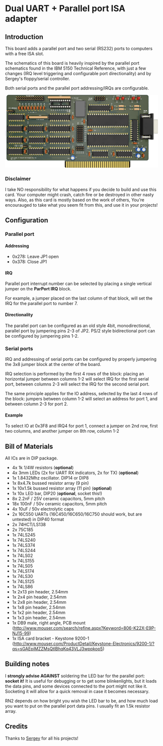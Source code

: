# Dual UART + Parallel port ISA adapter

## Introduction

This board adds a parallel port and two serial (RS232) ports to computers with a free ISA slot.

The schematics of this board is heavily inspired by the parallel port schematics found in the IBM 5150 Technical Reference, with just a few
changes (IRQ level triggering and configurable port directionality) and by Sergey's floppy/serial controller.

Both serial ports and the parallel port addressing/IRQs are configurable.

![Rev. 1.3 PCB](pics/ISA_DualUART.png)

### Disclaimer

I take NO responsibility for what happens if you decide to build and use this card. Your computer might crash, catch fire or be destroyed in other nasty ways.
Also, as this card is mostly based on the work of others, You're encourauged to take what you seem fit from this, and use it in your projects!

## Configuration

### Parallel port

#### Addressing

- 0x278: Leave JP1 open
- 0x378: Close JP1

#### IRQ

Parallel port interrupt number can be selected by placing a single vertical jumper on the **ParPort IRQ** block.

For example, a jumper placed on the last column of that block, will set the IRQ for the parallel port to number 7.

#### Directionality

The parallel port can be configured as an old style 4bit, monodirectional, parallel port by jumpering pins 2-3 of JP2.
PS/2 style bidirectional port can be configured by jumpering pins 1-2.

### Serial ports

IRQ and addressing of serial ports can be configured by properly jumpering the 3x8 jumper block at the center of the board.

IRQ selection is performed by the first 4 rows of the block: placing an horizontal jumper between columns 1-2 will select IRQ for the first serial port, between columns 2-3 will select
the IRQ for the second serial port.

The same principle applies for the IO address, selected by the last 4 rows of the block: jumpers between column 1-2 will select an address for port 1, and between column 2-3 for port 2.

#### Example

To select IO at 0x3F8 and IRQ4 for port 1, connect a jumper on 2nd row, first two columns, and another jumper on 8th row, column 1-2

## Bill of Materials

All ICs are in DIP package.

- 4x 1k 1/4W resistors (**optional**)
- 4x 3mm LEDs (2x for UART RX indicators, 2x for TX) (**optional**)
- 1x 1.8432Mhz oscillator. DIP14 or DIP8
- 1x 8x4.7k bussed resistor array (9 pin)
- 1x 10x1.5k bussed resistor array (11 pin) (**optional**)
- 1x 10x LED bar, DIP20 (**optional**, socket this!)
- 8x 2.2nF / 25V ceramic capacitors, 5mm pitch
- 18x 100nF / 50v ceramic capacitors, 5mm pitch
- 4x 10uF / 50v electrolytic caps
- 2x 16C550 UARTs (16C450/16C650/16C750 should work, but are untested) in DIP40 format
- 2x 74HCT/LS138
- 2x 75C185
- 1x 74LS245
- 1x 74LS240
- 1x 74LS374
- 1x 74LS244
- 1x 74LS02
- 1x 74LS155
- 1x 74LS05
- 1x 74LS174
- 1x 74LS30
- 1x 74LS125
- 1x 74LS86
- 1x 2x13 pin header, 2.54mm
- 1x 2x4 pin header, 2.54mm
- 1x 2x8 pin header, 2.54mm
- 1x 1x8 pin header, 2.54mm
- 1x 1x2 pin header, 2.54mm
- 1x 1x3 pin header, 2.54mm
- 1x DB9 male, right angle, PCB mount (http://www.mouser.com/search/refine.aspx?Keyword=806-K22X-E9P-NJ15-99)
- 1x ISA card bracket - Keystone 9200-1 (http://www.mouser.com/ProductDetail/Keystone-Electronics/9200-1/?qs=sGAEpiMZZMsQtlBhqKq43VLJ3wppkop5) 

## Building notes

I **strongly advise AGAINST** soldering the LED bar for the parallel port: **socket it!** It is useful for debugging or to get some blinkenlights, but it loads the data pins, and some devices connected to the port might not like it. Socketing it will allow for a quick removal in case it becomes necessary.

RN2 depends on how bright you wish the LED bar to be, and how much load you want to put on the parallel port data pins. I usually fit an 1.5k resistor array.

## Credits

Thanks to [Sergey](http://www.malinov.com/Home/sergeys-projects) for all his projects!

